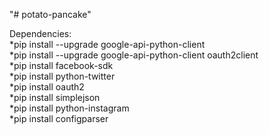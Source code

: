"# potato-pancake"  

  
Dependencies:  
*pip install --upgrade google-api-python-client  
*pip install --upgrade google-api-python-client oauth2client  
*pip install facebook-sdk  
*pip install python-twitter  
*pip install oauth2  
*pip install simplejson  
*pip install python-instagram  
*pip install configparser  

